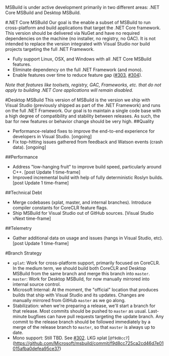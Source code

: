 MSBuild is under active development primarily in two different areas: .NET Core MSBuild and Desktop MSBuild.

#.NET Core MSBuild
Our goal is the enable a subset of MSBuild to run cross-platform and build applications that target the .NET Core framework. This version should be delivered via NuGet and have no required dependencies on the machine (no installer, no registry, no GAC). It is not intended to replace the version integrated with Visual Studio nor build projects targeting the full .NET Framework.
* Fully support Linux, OSX, and Windows with all .NET Core MSBuild features.
* Eliminate dependency on the full .NET Framework (and mono).
* Enable features over time to reduce feature gap ([#303](/Microsoft/msbuild/issues/303), [#304](/Microsoft/msbuild/issues/304)).

*Note that features like toolsets, registry, GAC, Frameworks, etc. that do not apply to building .NET Core applications will remain disabled.*

#Desktop MSBuild
This version of MSBuild is the version we ship with Visual Studio (previously shipped as part of the .NET Framework) and runs on the full .NET Framework. Our goal is to maintain a single code base with a high degree of compatibility and stability between releases. As such, the bar for new features or behavior change should be very high.
##Quality
* Performance-related fixes to improve the end-to-end experience for developers in Visual Studio. [ongoing]
* Fix top-hitting issues gathered from feedback and Watson events (crash data). [ongoing]

##Performance
* Address "low-hanging fruit" to improve build speed, particularly around C++. [post Update 1 time-frame]
* Improved incremental build with help of fully deterministic Roslyn builds. [post Update 1 time-frame]

##Technical Debt
* Merge codebases (xplat, master, and internal branches). Introduce compiler constants for CoreCLR feature flags.
* Ship MSBuild for Visual Studio out of GitHub sources. [Visual Studio vNext time-frame]

##Telemetry
* Gather additional data on usage and issues (hangs in Visual Studio, etc). [post Update 1 time-frame]

#Branch Strategy
* `xplat`: Work for cross-platform support, primarily focused on CoreCLR.  In the medium term, we should build both CoreCLR and Desktop MSBuild from the same branch and merge this branch into `master`.
* `master`: Work for Desktop MSBuild, for now manually mirrored into internal source control.
* Microsoft Internal: At the moment, the "official" location that produces builds that ship with Visual Studio and its updates.  Changes are manually mirrored from GitHub `master` as we go along.
* Stabilization: when we're preparing a release, we'll start a branch for that release. Most commits should be pushed to `master` as usual. Last-minute bugfixes can have pull requests targeting the update branch. Any commit to the release branch should be followed immediately by a merge of the release branch to `master`, so that `master` is always up to date.
* Mono support: Still TBD. See [#302](/Microsoft/msbuild/issues/302). LKG xplat [`@f9d8cc7`] (https://github.com/Microsoft/msbuild/commit/f9d8cc725ca2cd46d7e01015afba0defea95ce37)